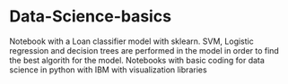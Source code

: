 # Data-Science-basics
Notebook with a Loan classifier model with sklearn. SVM, Logistic regression and decision trees are performed in the model in order to find the best algorith for the model.
Notebooks with basic coding for data science in python with IBM with visualization libraries

